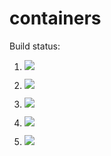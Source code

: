 # containers

Build status:
1. [![](https://github.com/JustinEsters/contiainers/workflows/tests-fibonacci/badge.svg)](https://github.com/JustinEsters/contiainers/actions?query=workflow%3Atests-fibonacci)
1. [![](https://github.com/JustinEsters/contiainers/workflows/tests-range/badge.svg)](https://github.com/JustinEsters/contiainers/actions?query=workflow%3Atests-range)

1. [![](https://github.com/JustinEsters/contiainers/workflows/tests-unicode/badge.svg)](https://github.com/JustinEsters/contiainers/actions?query=workflow%3Atests-unicode)
1. [![](https://github.com/JustinEsters/contiainers/workflows/tests-BST/badge.svg)](https://github.com/JustinEsters/contiainers/actions?query=workflow%3Atests-BST)
1. [![](https://github.com/JustinEsters/contiainers/workflows/tests-BinaryTree/badge.svg)](https://github.com/JustinEsters/contiainers/actions?query=workflow%3Atests-BinaryTree)
